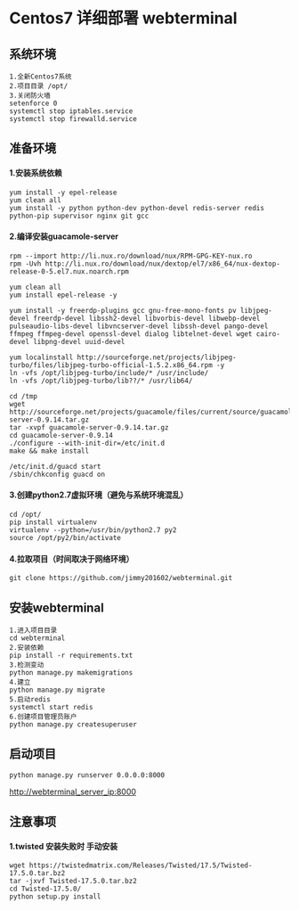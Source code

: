 # Centos7 详细部署 webterminal

## 系统环境

```
1.全新Centos7系统
2.项目目录 /opt/
3.关闭防火墙
setenforce 0
systemctl stop iptables.service
systemctl stop firewalld.service
```

## 准备环境

#### 1.安装系统依赖

```
yum install -y epel-release
yum clean all
yum install -y python python-dev python-devel redis-server redis python-pip supervisor nginx git gcc 
```

#### 2.编译安装guacamole-server

```
rpm --import http://li.nux.ro/download/nux/RPM-GPG-KEY-nux.ro
rpm -Uvh http://li.nux.ro/download/nux/dextop/el7/x86_64/nux-dextop-release-0-5.el7.nux.noarch.rpm

yum clean all
yum install epel-release -y

yum install -y freerdp-plugins gcc gnu-free-mono-fonts pv libjpeg-devel freerdp-devel libssh2-devel libvorbis-devel libwebp-devel pulseaudio-libs-devel libvncserver-devel libssh-devel pango-devel ffmpeg ffmpeg-devel openssl-devel dialog libtelnet-devel wget cairo-devel libpng-devel uuid-devel

yum localinstall http://sourceforge.net/projects/libjpeg-turbo/files/libjpeg-turbo-official-1.5.2.x86_64.rpm -y
ln -vfs /opt/libjpeg-turbo/include/* /usr/include/
ln -vfs /opt/libjpeg-turbo/lib??/* /usr/lib64/

cd /tmp
wget http://sourceforge.net/projects/guacamole/files/current/source/guacamole-server-0.9.14.tar.gz
tar -xvpf guacamole-server-0.9.14.tar.gz
cd guacamole-server-0.9.14
./configure --with-init-dir=/etc/init.d
make && make install

/etc/init.d/guacd start
/sbin/chkconfig guacd on
```

#### 3.创建python2.7虚拟环境（避免与系统环境混乱）

```
cd /opt/
pip install virtualenv
virtualenv --python=/usr/bin/python2.7 py2
source /opt/py2/bin/activate
```

#### 4.拉取项目（时间取决于网络环境）

```
git clone https://github.com/jimmy201602/webterminal.git
```

## 安装webterminal 

```
1.进入项目目录
cd webterminal
2.安装依赖
pip install -r requirements.txt
3.检测变动
python manage.py makemigrations
4.建立
python manage.py migrate
5.启动redis
systemctl start redis
6.创建项目管理员账户
python manage.py createsuperuser
```

## 启动项目

```
python manage.py runserver 0.0.0.0:8000
```
[http://webterminal_server_ip:8000](http://webterminal_server_ip:8000)


## 注意事项

#### 1.twisted 安装失败时 手动安装

```
wget https://twistedmatrix.com/Releases/Twisted/17.5/Twisted-17.5.0.tar.bz2
tar -jxvf Twisted-17.5.0.tar.bz2
cd Twisted-17.5.0/
python setup.py install
```